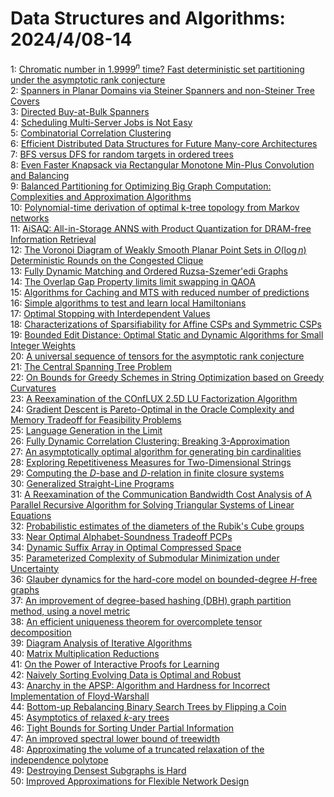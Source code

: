 # Data Structures and Algorithms: 2024/4/08-14  
1: [Chromatic number in $1.9999^n$ time? Fast deterministic set partitioning  under the asymptotic rank conjecture](https://doi.org/10.48550/arXiv.2404.04987)  
2: [Spanners in Planar Domains via Steiner Spanners and non-Steiner Tree  Covers](https://doi.org/10.48550/arXiv.2404.05045)  
3: [Directed Buy-at-Bulk Spanners](https://doi.org/10.48550/arXiv.2404.05172)  
4: [Scheduling Multi-Server Jobs is Not Easy](https://doi.org/10.48550/arXiv.2404.05271)  
5: [Combinatorial Correlation Clustering](https://doi.org/10.48550/arXiv.2404.05433)  
6: [Efficient Distributed Data Structures for Future Many-core Architectures](https://doi.org/10.48550/arXiv.2404.05515)  
7: [BFS versus DFS for random targets in ordered trees](https://doi.org/10.48550/arXiv.2404.05664)  
8: [Even Faster Knapsack via Rectangular Monotone Min-Plus Convolution and  Balancing](https://doi.org/10.48550/arXiv.2404.05681)  
9: [Balanced Partitioning for Optimizing Big Graph Computation: Complexities  and Approximation Algorithms](https://doi.org/10.48550/arXiv.2404.05949)  
10: [Polynomial-time derivation of optimal k-tree topology from Markov  networks](https://doi.org/10.48550/arXiv.2404.05991)  
11: [AiSAQ: All-in-Storage ANNS with Product Quantization for DRAM-free  Information Retrieval](https://doi.org/10.48550/arXiv.2404.06004)  
12: [The Voronoi Diagram of Weakly Smooth Planar Point Sets in $O(\log n)$  Deterministic Rounds on the Congested Clique](https://doi.org/10.48550/arXiv.2404.06068)  
13: [Fully Dynamic Matching and Ordered Ruzsa-Szemer\'edi Graphs](https://doi.org/10.48550/arXiv.2404.06069)  
14: [The Overlap Gap Property limits limit swapping in QAOA](https://doi.org/10.48550/arXiv.2404.06087)  
15: [Algorithms for Caching and MTS with reduced number of predictions](https://doi.org/10.48550/arXiv.2404.06280)  
16: [Simple algorithms to test and learn local Hamiltonians](https://doi.org/10.48550/arXiv.2404.06282)  
17: [Optimal Stopping with Interdependent Values](https://doi.org/10.48550/arXiv.2404.06293)  
18: [Characterizations of Sparsifiability for Affine CSPs and Symmetric CSPs](https://doi.org/10.48550/arXiv.2404.06327)  
19: [Bounded Edit Distance: Optimal Static and Dynamic Algorithms for Small  Integer Weights](https://doi.org/10.48550/arXiv.2404.06401)  
20: [A universal sequence of tensors for the asymptotic rank conjecture](https://doi.org/10.48550/arXiv.2404.06427)  
21: [The Central Spanning Tree Problem](https://doi.org/10.48550/arXiv.2404.06447)  
22: [On Bounds for Greedy Schemes in String Optimization based on Greedy  Curvatures](https://doi.org/10.48550/arXiv.2404.06669)  
23: [A Reexamination of the COnfLUX 2.5D LU Factorization Algorithm](https://doi.org/10.48550/arXiv.2404.06713)  
24: [Gradient Descent is Pareto-Optimal in the Oracle Complexity and Memory  Tradeoff for Feasibility Problems](https://doi.org/10.48550/arXiv.2404.06720)  
25: [Language Generation in the Limit](https://doi.org/10.48550/arXiv.2404.06757)  
26: [Fully Dynamic Correlation Clustering: Breaking 3-Approximation](https://doi.org/10.48550/arXiv.2404.06797)  
27: [An asymptotically optimal algorithm for generating bin cardinalities](https://doi.org/10.48550/arXiv.2404.07011)  
28: [Exploring Repetitiveness Measures for Two-Dimensional Strings](https://doi.org/10.48550/arXiv.2404.07030)  
29: [Computing the $D$-base and $D$-relation in finite closure systems](https://doi.org/10.48550/arXiv.2404.07037)  
30: [Generalized Straight-Line Programs](https://doi.org/10.48550/arXiv.2404.07057)  
31: [A Reexamination of the Communication Bandwidth Cost Analysis of A  Parallel Recursive Algorithm for Solving Triangular Systems of Linear  Equations](https://doi.org/10.48550/arXiv.2407.00871)  
32: [Probabilistic estimates of the diameters of the Rubik's Cube groups](https://doi.org/10.48550/arXiv.2404.07337)  
33: [Near Optimal Alphabet-Soundness Tradeoff PCPs](https://doi.org/10.48550/arXiv.2404.07441)  
34: [Dynamic Suffix Array in Optimal Compressed Space](https://doi.org/10.48550/arXiv.2404.07510)  
35: [Parameterized Complexity of Submodular Minimization under Uncertainty](https://doi.org/10.48550/arXiv.2404.07516)  
36: [Glauber dynamics for the hard-core model on bounded-degree $H$-free  graphs](https://doi.org/10.48550/arXiv.2404.07615)  
37: [An improvement of degree-based hashing (DBH) graph partition method,  using a novel metric](https://doi.org/10.48550/arXiv.2404.07624)  
38: [An efficient uniqueness theorem for overcomplete tensor decomposition](https://doi.org/10.48550/arXiv.2404.07801)  
39: [Diagram Analysis of Iterative Algorithms](https://doi.org/10.48550/arXiv.2404.07881)  
40: [Matrix Multiplication Reductions](https://doi.org/10.48550/arXiv.2404.08085)  
41: [On the Power of Interactive Proofs for Learning](https://doi.org/10.48550/arXiv.2404.08158)  
42: [Naively Sorting Evolving Data is Optimal and Robust](https://doi.org/10.48550/arXiv.2404.08162)  
43: [Anarchy in the APSP: Algorithm and Hardness for Incorrect Implementation  of Floyd-Warshall](https://doi.org/10.48550/arXiv.2404.08173)  
44: [Bottom-up Rebalancing Binary Search Trees by Flipping a Coin](https://doi.org/10.48550/arXiv.2404.08287)  
45: [Asymptotics of relaxed $k$-ary trees](https://doi.org/10.48550/arXiv.2404.08415)  
46: [Tight Bounds for Sorting Under Partial Information](https://doi.org/10.48550/arXiv.2404.08468)  
47: [An improved spectral lower bound of treewidth](https://doi.org/10.48550/arXiv.2404.08520)  
48: [Approximating the volume of a truncated relaxation of the independence  polytope](https://doi.org/10.48550/arXiv.2404.08577)  
49: [Destroying Densest Subgraphs is Hard](https://doi.org/10.48550/arXiv.2404.08599)  
50: [Improved Approximations for Flexible Network Design](https://doi.org/10.48550/arXiv.2404.08972)  